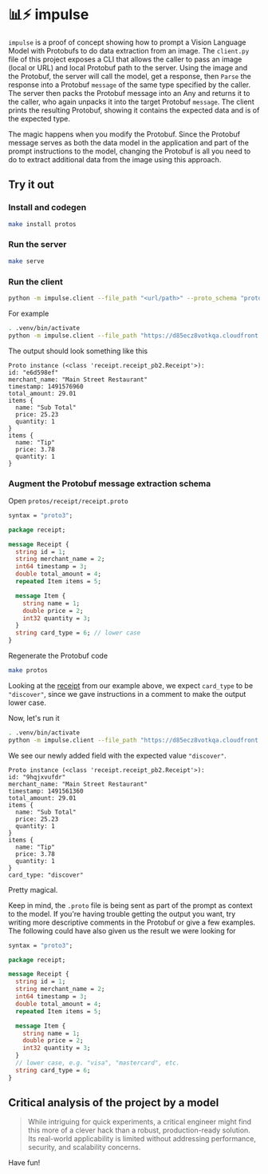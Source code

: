 # 📊⚡ impulse

`impulse` is a proof of concept showing how to prompt a Vision Language Model with Protobufs to do data extraction from an image.
The `client.py` file of this project exposes a CLI that allows the caller to pass an image (local or URL) and local Protobuf path to the server.
Using the image and the Protobuf, the server will call the model, get a response, then `Parse` the response into a Protobuf `message` of the same type specified by the caller.
The server then packs the Protobuf message into an Any and returns it to the caller, who again unpacks it into the target Protobuf `message`.
The client prints the resulting Protobuf, showing it contains the expected data and is of the expected type.

The magic happens when you modify the Protobuf.
Since the Protobuf message serves as both the data model in the application and part of the prompt instructions to the model, changing the Protobuf is all you need to do to extract additional data from the image using this approach.

## Try it out

### Install and codegen

```sh
make install protos
```

### Run the server

```sh
make serve
```

### Run the client

```sh
python -m impulse.client --file_path "<url/path>" --proto_schema "protos/.../<your_file>.proto:<message_name>"
```

For example

```sh
. .venv/bin/activate
python -m impulse.client --file_path "https://d85ecz8votkqa.cloudfront.net/support/help_center/Print_Payment_Receipt.JPG" --proto_schema "protos/receipt/receipt.proto:Receipt"
```

The output should look something like this

```text
Proto instance (<class 'receipt.receipt_pb2.Receipt'>):
id: "e6d598ef"
merchant_name: "Main Street Restaurant"
timestamp: 1491576960
total_amount: 29.01
items {
  name: "Sub Total"
  price: 25.23
  quantity: 1
}
items {
  name: "Tip"
  price: 3.78
  quantity: 1
}
```

### Augment the Protobuf message extraction schema

Open `protos/receipt/receipt.proto`


```proto
syntax = "proto3";

package receipt;

message Receipt {
  string id = 1;
  string merchant_name = 2;
  int64 timestamp = 3;
  double total_amount = 4;
  repeated Item items = 5;

  message Item {
    string name = 1;
    double price = 2;
    int32 quantity = 3;
  }
  string card_type = 6; // lower case
}
```

Regenerate the Protobuf code

```sh
make protos
```

Looking at the [receipt](https://d85ecz8votkqa.cloudfront.net/support/help_center/Print_Payment_Receipt.JPG) from our example above, we expect `card_type` to be `"discover"`, since we gave instructions in a comment to make the output lower case.

Now, let's run it

```sh
. .venv/bin/activate
python -m impulse.client --file_path "https://d85ecz8votkqa.cloudfront.net/support/help_center/Print_Payment_Receipt.JPG" --proto_schema "protos/receipt/receipt.proto:Receipt"
```

We see our newly added field with the expected value `"discover"`.

```text
Proto instance (<class 'receipt.receipt_pb2.Receipt'>):
id: "9hqjxvufdr"
merchant_name: "Main Street Restaurant"
timestamp: 1491561360
total_amount: 29.01
items {
  name: "Sub Total"
  price: 25.23
  quantity: 1
}
items {
  name: "Tip"
  price: 3.78
  quantity: 1
}
card_type: "discover"
```

Pretty magical.

Keep in mind, the `.proto` file is being sent as part of the prompt as context to the model.
If you're having trouble getting the output you want, try writing more descriptive comments in the Protobuf or give a few examples.
The following could have also given us the result we were looking for

```proto
syntax = "proto3";

package receipt;

message Receipt {
  string id = 1;
  string merchant_name = 2;
  int64 timestamp = 3;
  double total_amount = 4;
  repeated Item items = 5;

  message Item {
    string name = 1;
    double price = 2;
    int32 quantity = 3;
  }
  // lower case, e.g. "visa", "mastercard", etc.
  string card_type = 6;
}
```

## Critical analysis of the project by a model

> While intriguing for quick experiments, a critical engineer might find this more of a clever hack than a robust, production-ready solution. Its real-world applicability is limited without addressing performance, security, and scalability concerns.

Have fun!
